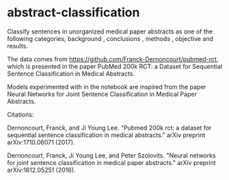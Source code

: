 # abstract-classification
Classify sentences in unorganized medical paper abstracts as one of the following categories, background , conclusions , methods , objective  and results.

The data comes from https://github.com/Franck-Dernoncourt/pubmed-rct, which is presented in the paper PubMed 200k RCT: a Dataset for Sequential Sentence Classification in Medical Abstracts. 

Models experimented with in the notebook are inspired from the paper Neural Networks for Joint Sentence Classification in Medical Paper Abstracts.




Citations:


Dernoncourt, Franck, and Ji Young Lee. "Pubmed 200k rct: a dataset for sequential sentence classification in medical abstracts." arXiv preprint arXiv:1710.06071 (2017).

Dernoncourt, Franck, Ji Young Lee, and Peter Szolovits. "Neural networks for joint sentence classification in medical paper abstracts." arXiv preprint arXiv:1612.05251 (2016).
